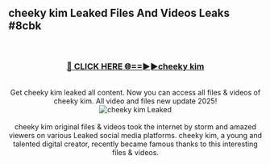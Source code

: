## cheeky kim Leaked Files And Videos Leaks #8cbk
<br>
<div align="center">
<h3><a href="https://watchclip.my.id/cheeky kim" rel="nofollow">🔴 CLICK HERE 🌐==►►cheeky kim</a></h3>
<br>
Get cheeky kim leaked all content. Now you can access all files & videos of cheeky kim. All video and files new update 2025!
<br>
<a href="https://watchclip.my.id/cheeky kim" rel="nofollow" data-target="animated-image.originalLink"><img src="https://i.ibb.co.com/WyWwxjT/player-gif2.gif" alt="cheeky kim Leaked" style="max-width: 100%; display: inline-block;" data-target="animated-image.originalImage"></a>
<br><br>
cheeky kim original files & videos took the internet by storm and amazed viewers on various Leaked social media platforms. cheeky kim, a young and talented digital creator, recently became famous thanks to this interesting files & videos.
</div>
<br>